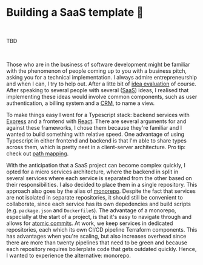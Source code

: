 # Building a SaaS template 🚀

&nbsp;

TBD

&nbsp;

Those who are in the business of software development might be familiar with the phenomenon of people coming up to you with a business pitch, asking you for a technical implementation. I always admire entrepreneurship and when I can, I try to help out. After a litte bit of [idea evaluation](https://www.ycombinator.com/library/6e-how-to-evaluate-startup-ideas) of course. After speaking to several people with several ([SaaS](https://en.wikipedia.org/wiki/Software_as_a_service)) ideas, I realised that implementing these ideas would involve common components, such as user authentication, a billing system and a [CRM](https://en.wikipedia.org/wiki/Customer_relationship_management), to name a view.

To make things easy I went for a Typescript stack: backend services with [Express](https://expressjs.com/) and a frontend with [React](https://react.dev/). There are several arguments for and against these frameworks, I chose them because they're familiar and I wanted to build something with relative speed. One advantage of using Typescript in either frontend and backend is that I'm able to share types across them, which is pretty neet in a client-server architecture. Pro tip: check out [path mapping](https://www.typescriptlang.org/docs/handbook/module-resolution.html#path-mapping).

With the anticipation that a SaaS project can become complex quickly, I opted for a micro services architecture, where the backend in split in several services where each service is separated from the other based on their responsibilities. I also decided to place them in a single repository. This approach also goes by the alias of [monorepo](https://en.wikipedia.org/wiki/Monorepo). Despite the fact that services are not isolated in separate repositories, it should still be convenient to collaborate, since each service has its own depedencies and build scripts (e.g. `package.json` and `Dockerfile`s). The advantage of a monorepo, especially at the start of a project, is that it's easy to navigate through and allows for [atomic commits](https://en.wikipedia.org/wiki/Atomic_commit). At work, we keep services in dedicated repositories, each which its own CI/CD pipeline Terraform components. This has advantages when you're scaling, but also increases overhead since there are more than twenty pipelines that need to be green and because each repository requires boilerplate code that gets outdated quickly. Hence, I wanted to experience the alternative: monorepo.
